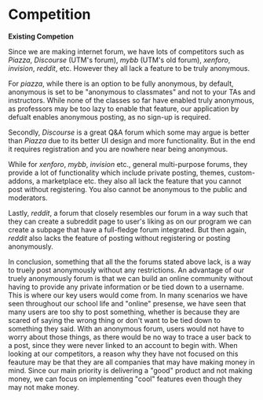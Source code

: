 # Competition

**Existing Competion**

Since we are making internet forum, we have lots of competitors such as *Piazza*, *Discourse* (UTM's forum), *mybb* (UTM's old forum), *xenforo*, *invision*, *reddit*, etc. However they all lack a feature to be truly anonymous. 

For *piazza*, while there is an option to be fully anonymous, by default, anonymous is set to be "anonymous to classmates" and not to your TAs and instructors. While  none of the classes so far have enabled truly anonymous, as professors may be too lazy to enable that feature, our application by defualt enables anonymous posting, as no sign-up is required.

Secondly, *Discourse* is a great Q&A forum which some may argue is better than *Piazza* due to its better UI design and more functionality. But in the end it requires registration and you are nowhere near being anonymous. 

While for *xenforo*, *mybb*, *invision* etc., general multi-purpose forums, they provide a lot of functionality which include private posting, themes, custom-addons, a marketplace etc. they also all lack the feature that you cannot post without registering. You also cannot be anonymous to the public and moderators. 

Lastly, *reddit*, a forum that closely resembles our forum in a way such that they can create a subreddit page to user's liking as on our program we can create a subpage that have a full-fledge forum integrated. But then again, *reddit* also lacks the feature of posting without registering or posting anonymously. 

In conclusion, something that all the the forums stated above lack, is a way to truely post anonymously without any restrictions. 
An advantage of our truely anonymously forum is that we can build an online community without having to provide any private information or be tied down to a username. 
This is where our key users would come from. In many scenarios we have seen throughout our school life and "online" presense, we have seen that many users are too shy to post something, whether is because they are scared of saying the wrong thing or don't want to be tied down to something they said. With an anonymous forum, users would not have to worry about those things, as there would be no way to trace a user back to a post, since they were never linked to an account to begin with.
When looking at our competitors, a reason why they have not focused on this feauture may be that they are all companies that may have making money in mind. Since our main priority is delivering a "good" product and not making money, we can focus on implementing "cool" features even though they may not make money.
